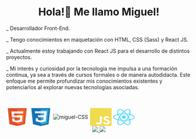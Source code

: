 <h1 align='center'>Hola!👋 Me llamo Miguel! </h1>

_ Desarrollador Front-End. 

_ Tengo conocimientos en maquetación con HTML, CSS (Sass) y React JS.

_ Actualmente estoy trabajando con React JS para el desarrollo de distintos proyectos.

_ Mi interés y curiosidad por la tecnología me impulsa a una formación continua, ya sea a través de cursos formales o de manera autodidacta. Este enfoque me permite profundizar mis conocimientos existentes y potenciarlos al explorar nuevas tecnologías asociadas.

<br>

<div style="display: inline-block" align='center'><br>
  <img align="center" alt="miguel-HTML" height="50" width="60" src="https://raw.githubusercontent.com/devicons/devicon/master/icons/html5/html5-original.svg">
  <img align="center" alt="miguel-CSS" height="50" width="60" src="https://raw.githubusercontent.com/devicons/devicon/master/icons/css3/css3-original.svg">
  <img align="center" alt="miguel-CSS" height="50" width="60" src="https://cdn.jsdelivr.net/gh/devicons/devicon/icons/sass/sass-original.svg" />
  <img align="center" alt="miguel-Js" height="50" width="60" src="https://raw.githubusercontent.com/devicons/devicon/master/icons/javascript/javascript-plain.svg">
  <img align="center" alt="miguel-React" height="50" width="60" src="https://raw.githubusercontent.com/devicons/devicon/master/icons/react/react-original.svg">
</div>

<br>

  <div align='center'>
    <a href='https://www.linkedin.com/in/miguel-montoro-7bab0b279/' target='_blank'> <img src='https://img.shields.io/badge/LinkedIn-0077B5?style=for-the-badge&logo=linkedin&logoColor=white'> </a>
    <a href='https://discord.gg/_miguelan' target='_blank'> <img src='https://img.shields.io/badge/Discord-7289DA?style=for-the-badge&logo=discord&logoColor=white'> </a>
  </div>
